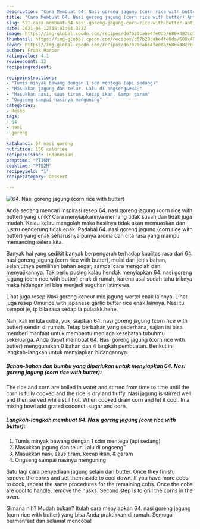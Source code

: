 ```yaml
---
description: "Cara Membuat 64. Nasi goreng jagung (corn rice with butter) Anti Gagal"
title: "Cara Membuat 64. Nasi goreng jagung (corn rice with butter) Anti Gagal"
slug: 521-cara-membuat-64-nasi-goreng-jagung-corn-rice-with-butter-anti-gagal
date: 2021-06-12T15:01:04.373Z
image: https://img-global.cpcdn.com/recipes/d67b20cabe4fe0da/680x482cq70/64-nasi-goreng-jagung-corn-rice-with-butter-foto-resep-utama.jpg
thumbnail: https://img-global.cpcdn.com/recipes/d67b20cabe4fe0da/680x482cq70/64-nasi-goreng-jagung-corn-rice-with-butter-foto-resep-utama.jpg
cover: https://img-global.cpcdn.com/recipes/d67b20cabe4fe0da/680x482cq70/64-nasi-goreng-jagung-corn-rice-with-butter-foto-resep-utama.jpg
author: Frank Harper
ratingvalue: 4.1
reviewcount: 12
recipeingredient:

recipeinstructions:
- "Tumis minyak bawang dengan 1 sdm mentega (api sedang)"
- "Masukkan jagung dan telur. Lalu di ongseng&#34;"
- "Masukkan nasi, saus tiram, kecap ikan, &amp; garam"
- "Ongseng sampai nasinya menguning"
categories:
- Resep
tags:
- 64
- nasi
- goreng

katakunci: 64 nasi goreng 
nutrition: 156 calories
recipecuisine: Indonesian
preptime: "PT16M"
cooktime: "PT52M"
recipeyield: "1"
recipecategory: Dessert

---
```



![64. Nasi goreng jagung (corn rice with butter)](https://img-global.cpcdn.com/recipes/d67b20cabe4fe0da/680x482cq70/64-nasi-goreng-jagung-corn-rice-with-butter-foto-resep-utama.jpg)

Anda sedang mencari inspirasi resep 64. nasi goreng jagung (corn rice with butter) yang unik? Cara menyiapkannya memang tidak susah dan tidak juga mudah. Kalau keliru mengolah maka hasilnya tidak akan memuaskan dan justru cenderung tidak enak. Padahal 64. nasi goreng jagung (corn rice with butter) yang enak seharusnya punya aroma dan cita rasa yang mampu memancing selera kita.

Banyak hal yang sedikit banyak berpengaruh terhadap kualitas rasa dari 64. nasi goreng jagung (corn rice with butter), mulai dari jenis bahan, selanjutnya pemilihan bahan segar, sampai cara mengolah dan menyajikannya. Tak perlu pusing kalau hendak menyiapkan 64. nasi goreng jagung (corn rice with butter) enak di rumah, karena asal sudah tahu triknya maka hidangan ini bisa menjadi suguhan istimewa.

Lihat juga resep Nasi goreng kencur mix jagung wortel enak lainnya. Lihat juga resep Omurice with japanese garlic butter rice enak lainnya. Nasi tu sempoi je, tp bila rasa sedap la pulaakk.hehe.


Nah, kali ini kita coba, yuk, siapkan 64. nasi goreng jagung (corn rice with butter) sendiri di rumah. Tetap berbahan yang sederhana, sajian ini bisa memberi manfaat untuk membantu menjaga kesehatan tubuhmu sekeluarga. Anda dapat membuat 64. Nasi goreng jagung (corn rice with butter) menggunakan 0 bahan dan 4 langkah pembuatan. Berikut ini langkah-langkah untuk menyiapkan hidangannya.

<!--inarticleads1-->

##### Bahan-bahan dan bumbu yang diperlukan untuk menyiapkan 64. Nasi goreng jagung (corn rice with butter):



The rice and corn are boiled in water and stirred from time to time until the corn is fully cooked and the rice is dry and fluffy. Nasi jagung is stirred well and then served while still hot. When cooked drain corn and let it cool. In a mixing bowl add grated coconut, sugar and corn. 

<!--inarticleads2-->

##### Langkah-langkah membuat 64. Nasi goreng jagung (corn rice with butter):

1. Tumis minyak bawang dengan 1 sdm mentega (api sedang)
1. Masukkan jagung dan telur. Lalu di ongseng&#34;
1. Masukkan nasi, saus tiram, kecap ikan, &amp; garam
1. Ongseng sampai nasinya menguning


Satu lagi cara penyediaan jagung selain dari butter. Once they finish, remove the corns and set them aside to cool down. If you have more cobs to cook, repeat the same procedures for the remaining cobs. Once the cobs are cool to handle, remove the husks. Second step is to grill the corns in the oven. 

Gimana nih? Mudah bukan? Itulah cara menyiapkan 64. nasi goreng jagung (corn rice with butter) yang bisa Anda praktikkan di rumah. Semoga bermanfaat dan selamat mencoba!
